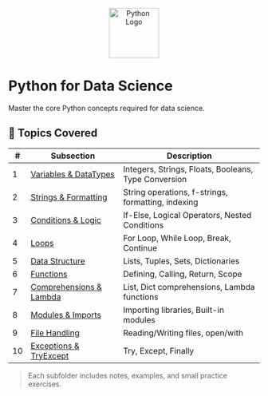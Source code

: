 <p align="center">
  <img src="https://upload.wikimedia.org/wikipedia/commons/c/c3/Python-logo-notext.svg" alt="Python Logo" width="100" />
</p>

# Python for Data Science

Master the core Python concepts required for data science.

## 📘 Topics Covered

| #  | Subsection                        | Description                                    |
|----|-----------------------------------|------------------------------------------------|
| 1  | [Variables & DataTypes](./1.%20Variables%20&%20DataTypes) | Integers, Strings, Floats, Booleans, Type Conversion |
| 2  | [Strings & Formatting](./2.%20Strings%20&%20Formatting) | String operations, f-strings, formatting, indexing |
| 3  | [Conditions & Logic](./3.%20Conditions%20&%20Logic) | If-Else, Logical Operators, Nested Conditions  |
| 4  | [Loops](./4.%20Loops)             | For Loop, While Loop, Break, Continue         |
| 5  | [Data Structure](./5.%20Data%20Structure) | Lists, Tuples, Sets, Dictionaries             |
| 6  | [Functions](./6.%20Functions)     | Defining, Calling, Return, Scope              |
| 7  | [Comprehensions & Lambda](./7.%20Comprehensions%20&%20Lambda) | List, Dict comprehensions, Lambda functions |
| 8  | [Modules & Imports](./8.%20Modules%20&%20Imports) | Importing libraries, Built-in modules         |
| 9  | [File Handling](./9.%20File%20Handling) | Reading/Writing files, open/with              |
| 10 | [Exceptions & TryExcept](./10.%20Exceptions%20&%20TryExcept) | Try, Except, Finally                          |

> Each subfolder includes notes, examples, and small practice exercises.
